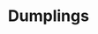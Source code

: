 ---
layout: recette
categories: [recettes]
hidden: true
lang: fr
sitemap: false
title: Dumplings
pour: pour environ 40 dumplings
type: sel
ingredients: 
  - nom: viande (boeuf, porc)
    qte: 400
    unite: gr
  - nom: légumes (carottes, choux, bok choy, poireaux, oignons, etc.)
  - nom: ail
    qte: 6 
    unite: gousses
  - nom: gingembre
  - nom: fécule de maïs
    qte: 1
    unite: cuillère à soupe
  - nom: huile de sésame
    qte: 1
    unite: cuillère à café
  - nom: eau
    qte: 2
    unite: cuillères à soupe
  - nom: sauce soja
    qte: 1
    unite: cuillère à soupe
  - nom: champignons
  - nom: herbes (coriandre, fleur d'ail, persil, etc.)
  - nom: épices (paprika, curry, etc.)

etapes:
  - label: Préparation des ingrédients
    details:
      - Émincer très très finement l'ail et le gingembre
      - Hacher les herbes
      - Émincer très finement les légumes
  - label: Préparation de la farce
    details: 
      - Mélanger la viande avec la fécule de maïs, l'eau, l'huile de sésame et la sauce soja
      - Ajouter les épices et les herbes
      - Ajouter les légumes, les champignons, l'ail et le gingembre
      - Saler et poivrer
cuisson: 
  - Faire chauffer un peu d'huile dans une poêle
  - Faire dorer les dumplings
  - Mettre 100 mL d'eau et couvrir jusqu'à ce que l'eau soit évaporée
  - Remettre de l'eau si ils ne sont pas assez cuits
notes:
  - La farce doit être composée de 2/3 de viande
  - Le mélange ail/gingembre doit être composé de 3/4 d'ail et d'1/4 de gingembre  
  - Les dumplings se congèlent très facilement. Les décongeler un peu au micro ondes pour les séparer les uns des autres au préalable.
  - label: Recette
    link: https://www.youtube.com/watch?v=qWkvFssMz24
  - label: Recette
    link: https://www.youtube.com/watch?v=4u7bBMSIhQ0
  - label: Pliage
    link: https://www.youtube.com/watch?v=YAcMQWqVln0
  - label: Pliage
    link: https://www.youtube.com/watch?v=84-QPpmIleA
---